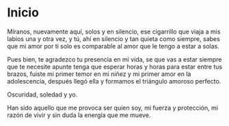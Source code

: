 # Inicio

Míranos, nuevamente aquí, solos y en silencio, ese cigarrillo que viaja a mis labios una y otra vez, y tú, ahí en silencio y tan quieta como siempre, sabes que mi amor por ti solo es comparable al amor que le tengo a estar a solas.

Pues bien, te agradezco tu presencia en mi vida, se que vas a estar siempre que te necesite apunte tenga que esperar horas y horas para estar entre tus brazos, fuiste mi primer temor en mi niñez y mi primer amor en la adolescencia, después llegó ella y formamos el triángulo amoroso perfecto.

Oscuridad, soledad y yo.

Han sido aquello que me provoca ser quien soy, mi fuerza y protección, mi razón de vivir y sin duda la energía que me mueve.
